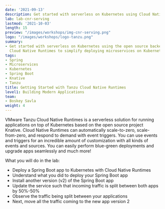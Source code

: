 ```yaml
---
date: '2021-09-13'
description: Get started with serverless on Kubernetes using Cloud Native Runtimes.
lab: lab-cnr-serving
lastmod: '2021-10-03'
length: 15
preview: "/images/workshops/img-cnr-serving.png"
logo: "/images/workshops/logo-tanzu.png"
summary:
- Get started with serverless on Kubernetes using the open source backed, Knative-based
  Cloud Native Runtimes to simplify deploying microservices on Kubernetes.
tags:
- Spring
- Microservices
- Kubernetes
- Spring Boot
- Knative
- Tanzu
title: Getting Started with Tanzu Cloud Native Runtimes
level1: Building Modern Applications
team:
- Boskey Savla
weight: 4
---
```

 
VMware Tanzu Cloud Native Runtimes is a serverless solution for running applications on top of Kubernetes based on the open source project Knative. Cloud Native Runtimes can automatically scale-to-zero, scale-from-zero, and respond to demand with event triggers. You can use events and triggers for an incredible amount of customization with all kinds of events and sources. You can easily perform blue-green deployments and upgrade apps seamlessly and much more!

What you will do in the lab:

- Deploy a Spring Boot app to Kubernetes with Cloud Native Runtimes
- Understand what you did to deploy your Spring Boot app
- Install another version (v2) of the Spring Boot app
- Update the service such that incoming traffic is split between both apps by 50%-50%
- Observe the traffic being split between your applications
- Next, move all the traffic coming to the new app version 2